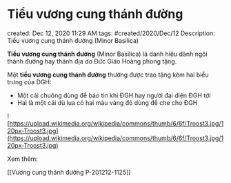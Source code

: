 # Tiểu vương cung thánh đường

created: Dec 12, 2020 11:29 AM
tags: #created/2020/Dec/12
Description: Tiểu vương cung thánh đường (Minor Basilica)

**Tiểu vương cung thánh đường** (Minor Basilica) là danh hiệu dành ngôi thánh đường hay thánh địa do Đức Giáo Hoàng phong tặng. 

Một **tiểu vương cung thánh đường** thường được trao tặng kèm hai biểu trưng của DGH:

- Một cái chuông dùng để báo tin khi ĐGH hay người đại diện ĐGH tới
- Hai là một cái dù lụa có hai màu vàng đỏ dùng để che cho ĐGH

![https://upload.wikimedia.org/wikipedia/commons/thumb/6/6f/Troost3.jpg/120px-Troost3.jpg](https://upload.wikimedia.org/wikipedia/commons/thumb/6/6f/Troost3.jpg/120px-Troost3.jpg)

Xem thêm:

[[Vương cung thánh đường P-201212-1125]]